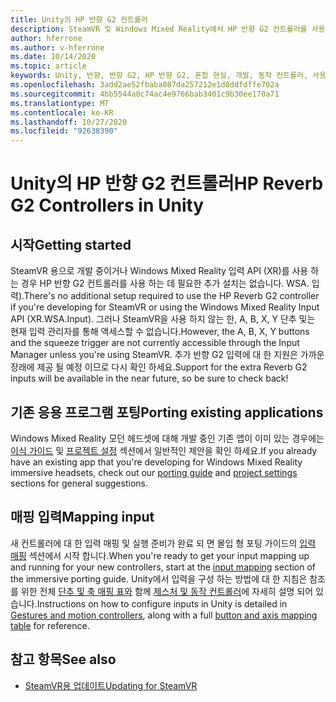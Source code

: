 ```yaml
---
title: Unity의 HP 반향 G2 컨트롤러
description: SteamVR 및 Windows Mixed Reality에서 HP 반향 G2 컨트롤러를 사용 하는 방법에 대 한 지침입니다.
author: hferrone
ms.author: v-hferrone
ms.date: 10/14/2020
ms.topic: article
keywords: Unity, 반향, 반향 G2, HP 반향 G2, 혼합 현실, 개발, 동작 컨트롤러, 사용자 입력, 기능, 새 프로젝트, 에뮬레이터, 설명서, 가이드, 기능, holograms, 게임 개발
ms.openlocfilehash: 3add2ae52fbaba087da257212e1d8ddfdffe702a
ms.sourcegitcommit: 4bb5544a0c74ac4e9766bab3401c9b30ee170a71
ms.translationtype: MT
ms.contentlocale: ko-KR
ms.lasthandoff: 10/27/2020
ms.locfileid: "92638390"
---
```

# <a name="hp-reverb-g2-controllers-in-unity"></a><span data-ttu-id="71577-104">Unity의 HP 반향 G2 컨트롤러</span><span class="sxs-lookup"><span data-stu-id="71577-104">HP Reverb G2 Controllers in Unity</span></span>

## <a name="getting-started"></a><span data-ttu-id="71577-105">시작</span><span class="sxs-lookup"><span data-stu-id="71577-105">Getting started</span></span>

<span data-ttu-id="71577-106">SteamVR 용으로 개발 중이거나 Windows Mixed Reality 입력 API (XR)를 사용 하는 경우 HP 반향 G2 컨트롤러를 사용 하는 데 필요한 추가 설치는 없습니다. WSA. 입력).</span><span class="sxs-lookup"><span data-stu-id="71577-106">There's no additional setup required to use the HP Reverb G2 controller if you're developing for SteamVR or using the Windows Mixed Reality Input API (XR.WSA.Input).</span></span> <span data-ttu-id="71577-107">그러나 SteamVR을 사용 하지 않는 한, A, B, X, Y 단추 및는 현재 입력 관리자를 통해 액세스할 수 없습니다.</span><span class="sxs-lookup"><span data-stu-id="71577-107">However, the A, B, X, Y buttons and the squeeze trigger are not currently accessible through the Input Manager unless you're using SteamVR.</span></span> <span data-ttu-id="71577-108">추가 반향 G2 입력에 대 한 지원은 가까운 장래에 제공 될 예정 이므로 다시 확인 하세요.</span><span class="sxs-lookup"><span data-stu-id="71577-108">Support for the extra Reverb G2 inputs will be available in the near future, so be sure to check back!</span></span>

## <a name="porting-existing-applications"></a><span data-ttu-id="71577-109">기존 응용 프로그램 포팅</span><span class="sxs-lookup"><span data-stu-id="71577-109">Porting existing applications</span></span>

<span data-ttu-id="71577-110">Windows Mixed Reality 모던 헤드셋에 대해 개발 중인 기존 앱이 이미 있는 경우에는 [이식 가이드](../porting-apps/porting-guides.md) 및 [프로젝트 설정](https://docs.microsoft.com/windows/mixed-reality/develop/porting-apps/porting-guides?tabs=project#unity-porting-guidance) 섹션에서 일반적인 제안을 확인 하세요.</span><span class="sxs-lookup"><span data-stu-id="71577-110">If you already have an existing app that you're developing for Windows Mixed Reality immersive headsets, check out our [porting guide](../porting-apps/porting-guides.md) and [project settings](https://docs.microsoft.com/windows/mixed-reality/develop/porting-apps/porting-guides?tabs=project#unity-porting-guidance) sections for general suggestions.</span></span>

## <a name="mapping-input"></a><span data-ttu-id="71577-111">매핑 입력</span><span class="sxs-lookup"><span data-stu-id="71577-111">Mapping input</span></span>

<span data-ttu-id="71577-112">새 컨트롤러에 대 한 입력 매핑 및 실행 준비가 완료 되 면 몰입 형 포팅 가이드의 [입력 매핑](https://docs.microsoft.com/windows/mixed-reality/develop/porting-apps/porting-guides?tabs=input#unity-porting-guidance) 섹션에서 시작 합니다.</span><span class="sxs-lookup"><span data-stu-id="71577-112">When you're ready to get your input mapping up and running for your new controllers, start at the [input mapping](https://docs.microsoft.com/windows/mixed-reality/develop/porting-apps/porting-guides?tabs=input#unity-porting-guidance) section of the immersive porting guide.</span></span> <span data-ttu-id="71577-113">Unity에서 입력을 구성 하는 방법에 대 한 지침은 참조를 위한 전체 [단추 및 축 매핑 표와](gestures-and-motion-controllers-in-unity.md#using-hp-reverb-g2-controllers) 함께 [제스처 및 동작 컨트롤러](gestures-and-motion-controllers-in-unity.md)에 자세히 설명 되어 있습니다.</span><span class="sxs-lookup"><span data-stu-id="71577-113">Instructions on how to configure inputs in Unity is detailed in [Gestures and motion controllers](gestures-and-motion-controllers-in-unity.md), along with a full [button and axis mapping table](gestures-and-motion-controllers-in-unity.md#using-hp-reverb-g2-controllers) for reference.</span></span>

## <a name="see-also"></a><span data-ttu-id="71577-114">참고 항목</span><span class="sxs-lookup"><span data-stu-id="71577-114">See also</span></span>
* [<span data-ttu-id="71577-115">SteamVR용 업데이트</span><span class="sxs-lookup"><span data-stu-id="71577-115">Updating for SteamVR</span></span>](../porting-apps/updating-your-steamvr-application-for-windows-mixed-reality.md)